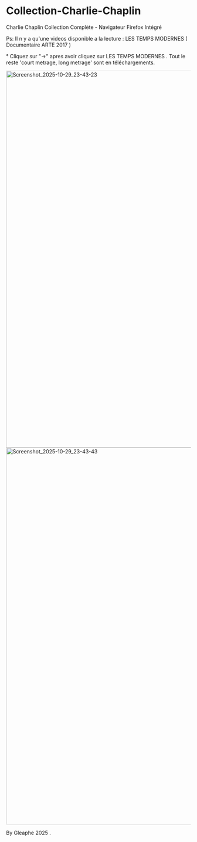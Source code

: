 # Collection-Charlie-Chaplin

 Charlie Chaplin  Collection Complète - Navigateur Firefox Intégré
 
 Ps: Il n y a qu'une videos disponible a la lecture : LES TEMPS MODERNES  ( Documentaire ARTE 2017 ) 

 ° Cliquez sur "→" apres avoir cliquez sur LES TEMPS MODERNES . Tout le reste 'court metrage, long metrage' sont en téléchargements. 
 
<img width="1280" height="1024" alt="Screenshot_2025-10-29_23-43-23" src="https://github.com/user-attachments/assets/5cf41259-606c-4276-a596-e678b4a3d1d3" />
<img width="1280" height="1024" alt="Screenshot_2025-10-29_23-43-43" src="https://github.com/user-attachments/assets/896d42c6-08de-484d-85a6-2d8837069046" />


By Gleaphe 2025 .
